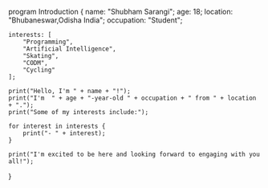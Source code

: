 program Introduction {
    name: "Shubham Sarangi";
    age: 18;
    location: "Bhubaneswar,Odisha India";
    occupation: "Student";
    
    interests: [
        "Programming",
        "Artificial Intelligence",
        "Skating",
        "CODM",
        "Cycling"
    ];

    print("Hello, I'm " + name + "!");
    print("I'm  " + age + "-year-old " + occupation + " from " + location + ".");
    print("Some of my interests include:");

    for interest in interests {
        print("- " + interest);
    }

    print("I'm excited to be here and looking forward to engaging with you all!");
}

